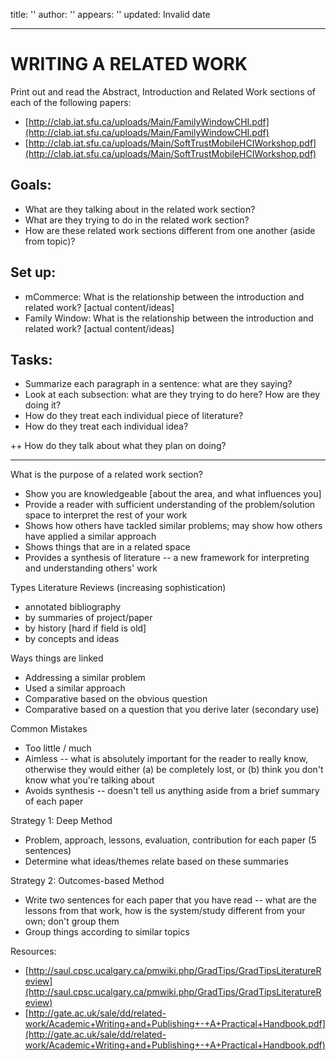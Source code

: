 title: ''
author: ''
appears: ''
updated: Invalid date

---

# WRITING A RELATED WORK

Print out and read the Abstract, Introduction and Related Work sections of each of the following papers:

* [http://clab.iat.sfu.ca/uploads/Main/FamilyWindowCHI.pdf](http://clab.iat.sfu.ca/uploads/Main/FamilyWindowCHI.pdf)
* [http://clab.iat.sfu.ca/uploads/Main/SoftTrustMobileHCIWorkshop.pdf](http://clab.iat.sfu.ca/uploads/Main/SoftTrustMobileHCIWorkshop.pdf)

## Goals:

* What are they talking about in the related work section?
* What are they trying to do in the related work section?
* How are these related work sections different from one another (aside from topic)?

## Set up:

* mCommerce: What is the relationship between the introduction and related work? [actual content/ideas]
* Family Window: What is the relationship between the introduction and related work? [actual content/ideas]

## Tasks:

* Summarize each paragraph in a sentence: what are they saying?
* Look at each subsection: what are they trying to do here? How are they doing it?
* How do they treat each individual piece of literature?
* How do they treat each individual idea?

++ How do they talk about what they plan on doing?

---

What is the purpose of a related work section?

* Show you are knowledgeable [about the area, and what influences you]
* Provide a reader with sufficient understanding of the problem/solution space to interpret the rest of your work
* Shows how others have tackled similar problems; may show how others have applied a similar approach
* Shows things that are in a related space
* Provides a synthesis of literature -- a new framework for interpreting and understanding others' work

Types Literature Reviews (increasing sophistication)

* annotated bibliography
* by summaries of project/paper
* by history [hard if field is old]
* by concepts and ideas

Ways things are linked

* Addressing a similar problem
* Used a similar approach
* Comparative based on the obvious question
* Comparative based on a question that you derive later (secondary use)

Common Mistakes

* Too little / much
* Aimless -- what is absolutely important for the reader to really know, otherwise they would either (a) be completely lost, or (b) think you don't know what you're talking about
* Avoids synthesis -- doesn't tell us anything aside from a brief summary of each paper

Strategy 1: Deep Method

* Problem, approach, lessons, evaluation, contribution for each paper (5 sentences)
* Determine what ideas/themes relate based on these summaries

Strategy 2: Outcomes-based Method

* Write two sentences for each paper that you have read -- what are the lessons from that work, how is the system/study different from your own; don't group them
* Group things according to similar topics

Resources:

* [http://saul.cpsc.ucalgary.ca/pmwiki.php/GradTips/GradTipsLiteratureReview](http://saul.cpsc.ucalgary.ca/pmwiki.php/GradTips/GradTipsLiteratureReview)
* [http://gate.ac.uk/sale/dd/related-work/Academic+Writing+and+Publishing+-+A+Practical+Handbook.pdf](http://gate.ac.uk/sale/dd/related-work/Academic+Writing+and+Publishing+-+A+Practical+Handbook.pdf)
